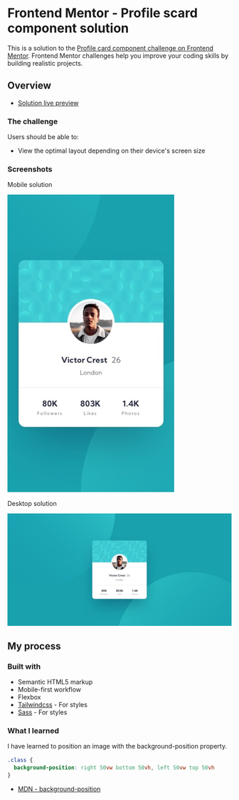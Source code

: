 # Frontend Mentor - Profile scard component solution

This is a solution to the [Profile card component challenge on Frontend Mentor](https://www.frontendmentor.io/challenges/profile-card-component-cfArpWshJ). Frontend Mentor challenges help you improve your coding skills by building realistic projects. 

## Overview

  - [Solution live preview](https://ezequielcinalli.github.io/frontendmentor-challenges/profile-card-component-main/)

### The challenge

Users should be able to:

- View the optimal layout depending on their device's screen size

### Screenshots

Mobile solution

![](./design/mobile-design.jpg)

Desktop solution

![](./design/desktop-design.jpg)

## My process

### Built with

- Semantic HTML5 markup
- Mobile-first workflow
- Flexbox
- [Tailwindcss](https://tailwindcss.com) - For styles
- [Sass](https://sass-lang.com) - For styles


### What I learned

I have learned to position an image with the background-position property.

```css
.class {
  background-position: right 50vw bottom 50vh, left 50vw top 50vh
}
```
- [MDN - background-position](https://developer.mozilla.org/es/docs/Web/CSS/background-position)

